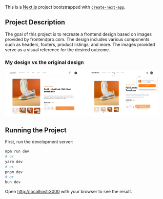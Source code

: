 This is a [Next.js](https://nextjs.org/) project bootstrapped with [`create-next-app`](https://github.com/vercel/next.js/tree/canary/packages/create-next-app).

## Project Description

The goal of this project is to recreate a frontend design based on images provided by frontendpro.com. The design includes various components such as headers, footers, product listings, and more. The images provided serve as a visual reference for the desired outcome.

### My design vs the original design

![Mine vs Original](/public/sidebyside.png)

## Running the Project

First, run the development server:

```bash
npm run dev
# or
yarn dev
# or
pnpm dev
# or
bun dev
```

Open [http://localhost:3000](http://localhost:3000) with your browser to see the result.

